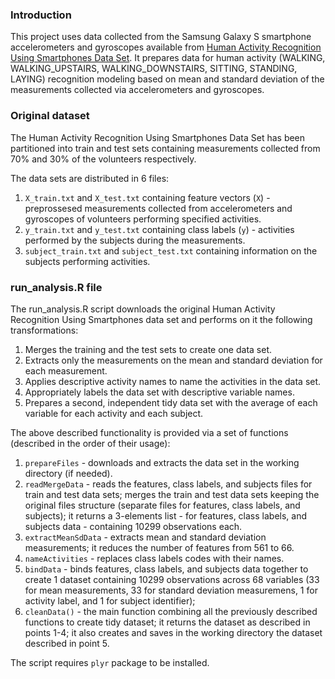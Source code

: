 ### Introduction
This project uses data collected from the Samsung Galaxy S smartphone accelerometers and gyroscopes available from [Human Activity Recognition Using Smartphones Data Set](http://archive.ics.uci.edu/ml/datasets/Human+Activity+Recognition+Using+Smartphones). It prepares data for human activity (WALKING, WALKING_UPSTAIRS, WALKING_DOWNSTAIRS, SITTING, STANDING, LAYING) recognition modeling based on mean and standard deviation of the measurements collected via accelerometers and gyroscopes.

### Original dataset
The Human Activity Recognition Using Smartphones Data Set has been partitioned into train and test sets containing measurements collected from 70% and 30% of the volunteers respectively.

The data sets are distributed in 6 files:

1. `X_train.txt` and `X_test.txt` containing feature vectors (`X`) - preprossesed measurements collected from accelerometers and gyroscopes of volunteers performing specified activities.
2. `y_train.txt` and `y_test.txt` containing class labels (`y`) - activities performed by the subjects during the measurements.
3. `subject_train.txt` and `subject_test.txt` containing information on the subjects performing activities.

### run_analysis.R file
The run_analysis.R script downloads the original Human Activity Recognition Using Smartphones data set and performs on it the following transformations:

1. Merges the training and the test sets to create one data set.
2. Extracts only the measurements on the mean and standard deviation for each measurement. 
3. Applies descriptive activity names to name the activities in the data set.
4. Appropriately labels the data set with descriptive variable names. 
5. Prepares a second, independent tidy data set with the average of each variable for each activity and each subject.

The above described functionality is provided via a set of functions (described in the order of their usage):

1. `prepareFiles` - downloads and extracts the data set in the working directory (if needed).
2. `readMergeData` - reads the features, class labels, and subjects files for train and test data sets; merges the train and test data sets keeping the original files structure (separate files for features, class labels, and subjects); it returns a 3-elements list - for features, class labels, and subjects data - containing 10299 observations each.
3. `extractMeanSdData` - extracts mean and standard deviation measurements; it reduces the number of features from 561 to 66.
4. `nameActivities` - replaces class labels codes with their names.
5. `bindData` - binds features, class labels, and subjects data together to create 1 dataset containing 10299 observations across 68 variables (33 for mean measurements, 33 for standard deviation measuremens, 1 for activity label, and 1 for subject identifier);
6. `cleanData()` - the main function combining all the previously described functions to create tidy dataset; it returns the dataset as described in points 1-4; it also creates and saves in the working directory the dataset described in point 5. 

The script requires `plyr` package to be installed.